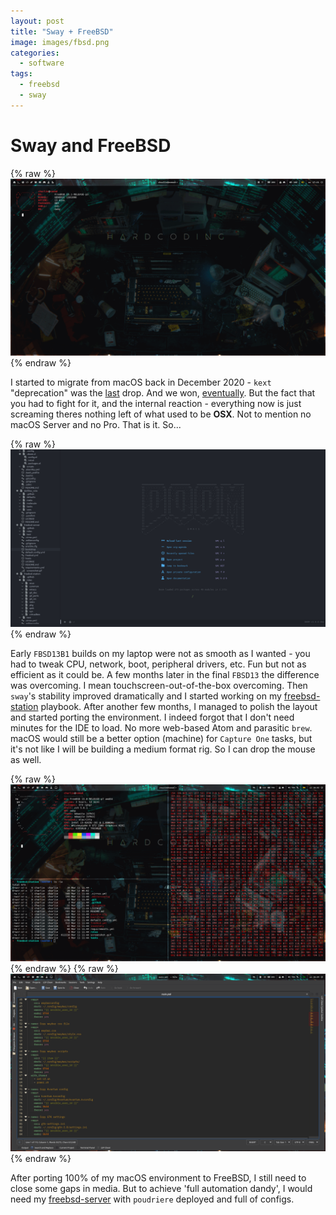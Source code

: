 ```yaml
---
layout: post
title: "Sway + FreeBSD"
image: images/fbsd.png
categories:
  - software
tags:
  - freebsd
  - sway
---
```

# Sway and FreeBSD

{% raw %}<img src="/images/fbsd-scrn0.gif" alt="Screenshot">{% endraw %}

I started to migrate from macOS back in December 2020 - `kext` "deprecation" was the [last](https://twitter.com/patrickwardle/status/1318437929497235457) drop. And we won, [eventually](https://twitter.com/patrickwardle/status/1349488392732491776). But the fact that you had to fight for it, and the internal reaction - everything now is just screaming theres nothing left of what used to be **OSX**. Not to mention no macOS Server and no Pro. That is it. So...

{% raw %}<img src="/images/fbsd-scrn3.gif" alt="Screenshot">{% endraw %}

Early `FBSD13B1` builds on my laptop were not as smooth as I wanted - you had to tweak CPU, network, boot, peripheral drivers, etc. Fun but not as efficient as it could be. A few months later in the final `FBSD13` the difference was overcoming. I mean touchscreen-out-of-the-box overcoming. Then `sway`'s stability improved dramatically and I started working on my [freebsd-station](https://github.com/charlesrocket/freebsd-station) playbook. After another few months, I managed to polish the layout and started porting the environment. I indeed forgot that I don't need minutes for the IDE to load. No more web-based Atom and parasitic `brew`. macOS would still be a better option (machine) for `Capture One` tasks, but it's not like I will be building a medium format rig. So I can drop the mouse as well.

{% raw %}<img src="/images/fbsd-scrn1.gif" alt="Screenshot">{% endraw %}
{% raw %}<img src="/images/fbsd-scrn2.gif" alt="Screenshot">{% endraw %}

After porting 100% of my macOS environment to FreeBSD, I still need to close some gaps in media. But to achieve 'full automation dandy', I would need my [freebsd-server](https://github.com/charlesrocket/freebsd-server) with `poudriere` deployed and full of configs.
